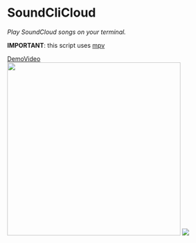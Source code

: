 # SoundCliCloud
<p><i>Play SoundCloud songs on your terminal.</i></p>
<p><b>IMPORTANT</b>: this script uses <a href="https://mpv.io/">mpv</a></p>
<a href="https://user-images.githubusercontent.com/72035730/154808481-81a3c4b5-96e0-41d4-809f-bc06ba8c9704.mp4">DemoVideo</a>
<div display="inline block" vertical-align="top">
  <img src="https://user-images.githubusercontent.com/72035730/154799320-e92a04b9-b15d-42a5-9171-5ac63159e970.png" height=400px>
  <img src="https://user-images.githubusercontent.com/72035730/154816414-7690ca7f-148d-4702-9c42-a102c134f8ed.gif">
</div>
